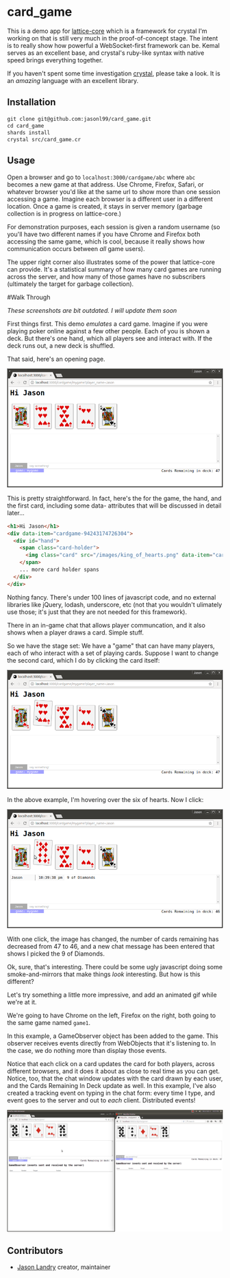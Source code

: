 # card_game

This is a demo app for [lattice-core](https://github.com/jasonl99/lattice-core) which is a framework for crystal I'm working on that is still
very much in the proof-of-concept stage.  The intent is to really show how powerful a WebSocket-first framework can be.  Kemal serves as an excellent base, and crystal's ruby-like syntax with native speed brings everything together.

If you haven't spent some time investigation [crystal](crystal-lang.org), please take a look.  It is an _amazing_ language with an excellent library.

## Installation

```
git clone git@github.com:jasonl99/card_game.git
cd card_game
shards install
crystal src/card_game.cr
```

## Usage

Open a browser and go to `localhost:3000/cardgame/abc` where `abc` becomes a new game at that address.
Use Chrome, Firefox, Safari, or whatever browser you'd like at the same url to show more than one session accessing a game.  Imagine each browser is a different user in a different location.  Once a game is created, it stays in server memory (garbage collection is in progress on lattice-core.)

For demonstration purposes, each session is given a random username (so you'll have two different names if you have Chrome and Firefox both accessing the same game, which is cool, because it really shows how communication occurs between _all_ game users).  

The upper right corner also illustrates some of the power that lattice-core can provide.  It's a statistical summary of how many card games are running across the server, and how many of those games have no subscribers (ultimately the target for garbage collection).

#Walk Through

_These screenshots are bit outdated.  I will update them soon_

First things first.  This demo _emulates_ a card game.  Imagine if you were playing poker
online against a few other people. Each of you is shown a deck.   But there's one hand, which all players see and interact with.  If the deck runs out, a new deck is shuffled.

That said, here's an opening page.

![hand](./screenshots/cg1.png)

This is pretty straightforward.  In fact, here's the for the game, the hand, and the first
card, including some data- attributes that will be discussed in detail later...

```html
<h1>Hi Jason</h1>
<div data-item="cardgame-94243174726304">
  <div id="hand">
    <span class="card-holder">
      <img class="card" src="/images/king_of_hearts.png" data-item="cardgame-94243174726304-card-0" data-track="click">
    </span>
    ... more card holder spans
  </div>
</div>
```

Nothing fancy.  There's under 100 lines of javascript code, and no external libraries like
jQuery, lodash, underscore, etc (not that you wouldn't ulimately use those; it's just that 
they are not needed for this framework).

There in an in-game chat that allows player communcation, and it also shows when a player
draws a card.  Simple stuff.

So we have the stage set:  We have a "game" that can have many players, each of who interact with
a set of playing cards.   Suppose I want to change the second card, which I do by clicking the
card itself:

![hand](./screenshots/cg2.png)

In the above example, I'm hovering over the six of hearts.  Now I click:

![hand](./screenshots/cg3.png)

With one click, the image has changed, the number of cards remaining has decreased from 47 to 46,
and a new chat message has been entered that shows I picked the 9 of Diamonds.

Ok, sure, that's interesting.  There could be some ugly javascript doing some smoke-and-mirrors
that make things _look_ interesting.  But how is this different?

Let's try something a little more impressive, and add an animated gif while we're at it.

We're going to have Chrome on the left, Firefox on the right, both going to the same game named
`game1`. 

In this example, a GameObserver object has been added to the game.  This observer receives events directly from WebObjects that it's listening to.  In the case, we do nothing more than display those events.

Notice that each click on a card updates the card for both players, across different browsers, 
and it does it about as close to real time as you can get.  Notice, too, that the chat window
updates with the card drawn by each user, and the Cards Remaining In Deck update as well.  In this example, I've also created a tracking event on typing in the chat form:  every time I type, and event goes to the server and out to _each_ client.  Distributed events!

![animation](./screenshots/demo.gif)


## Contributors
- [Jason Landry](https://github.com/jasonl99) creator, maintainer
